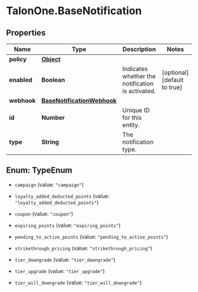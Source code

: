 # TalonOne.BaseNotification

## Properties

Name | Type | Description | Notes
------------ | ------------- | ------------- | -------------
**policy** | [**Object**](.md) |  | 
**enabled** | **Boolean** | Indicates whether the notification is activated. | [optional] [default to true]
**webhook** | [**BaseNotificationWebhook**](BaseNotificationWebhook.md) |  | 
**id** | **Number** | Unique ID for this entity. | 
**type** | **String** | The notification type. | 



## Enum: TypeEnum


* `campaign` (value: `"campaign"`)

* `loyalty_added_deducted_points` (value: `"loyalty_added_deducted_points"`)

* `coupon` (value: `"coupon"`)

* `expiring_points` (value: `"expiring_points"`)

* `pending_to_active_points` (value: `"pending_to_active_points"`)

* `strikethrough_pricing` (value: `"strikethrough_pricing"`)

* `tier_downgrade` (value: `"tier_downgrade"`)

* `tier_upgrade` (value: `"tier_upgrade"`)

* `tier_will_downgrade` (value: `"tier_will_downgrade"`)




